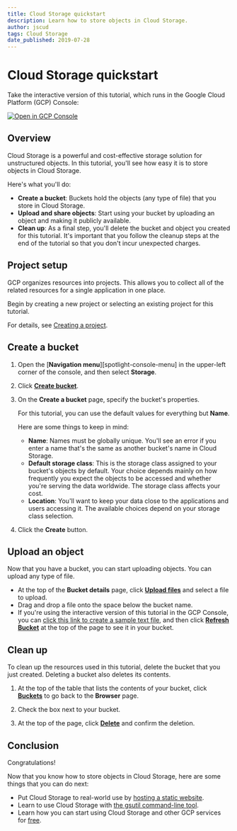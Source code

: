 ```yaml
---
title: Cloud Storage quickstart
description: Learn how to store objects in Cloud Storage.
author: jscud
tags: Cloud Storage
date_published: 2019-07-28
---
```


# Cloud Storage quickstart

<walkthrough-alt>
Take the interactive version of this tutorial, which runs in the Google Cloud Platform (GCP) Console:

[![Open in GCP Console](https://walkthroughs.googleusercontent.com/tutorial/resources/open-in-console-button.svg)](https://console.cloud.google.com/getting-started?walkthrough_tutorial_id=storage_quickstart)

</walkthrough-alt>

## Overview

Cloud Storage is a powerful and cost-effective storage solution for unstructured objects. In this tutorial,
you'll see how easy it is to store objects in Cloud Storage.

Here's what you'll do:

*   **Create a bucket**: Buckets hold the objects (any type of file) that you store in Cloud Storage.
*   **Upload and share objects**: Start using your bucket by uploading an object and making it publicly
    available.
*   **Clean up**: As a final step, you'll delete the bucket and object you created for this tutorial.
    It's important that you follow the cleanup steps at the end of the tutorial so that you don't incur
    unexpected charges.

## Project setup

GCP organizes resources into projects. This allows you to
collect all of the related resources for a single application in one place.

Begin by creating a new project or selecting an existing project for this tutorial.

<walkthrough-project-billing-setup></walkthrough-project-billing-setup>

For details, see
[Creating a project](https://cloud.google.com/resource-manager/docs/creating-managing-projects#creating_a_project).

## Create a bucket

1.  Open the [**Navigation menu**][spotlight-console-menu] in the upper-left corner of the console, and 
    then select **Storage**.
    
    <walkthrough-menu-navigation sectionId="STORAGE_SECTION"></walkthrough-menu-navigation>

1.  Click [**Create bucket**][spotlight-create-bucket].

1.  On the **Create a bucket** page, specify the bucket's properties.

    For this tutorial, you can use the default values for everything but **Name**.

    Here are some things to keep in mind:

     *  **Name**: Names must be globally unique. You'll see an error if you enter a
    name that's the same as another bucket's name in Cloud Storage.
     *  **Default storage class**: This is the storage class assigned to your
    bucket's objects by default. Your choice depends mainly on how
    frequently you expect the objects to be accessed and whether you're
    serving the data worldwide. The storage class affects your cost.
     *  **Location**: You'll want to keep your data close to the applications
    and users accessing it. The available choices depend on your storage
    class selection.

1.  Click the **Create** button.

## Upload an object

Now that you have a bucket, you can start uploading objects. You can upload any type of file.

* At the top of the **Bucket details** page, click [**Upload files**][spotlight-upload-file]
  and select a file to upload.
* Drag and drop a file onto the space below the bucket name.
* If you're using the interactive version of this tutorial in the GCP Console, you can
  [click this link to create a sample text file][create-sample-file], and then click
  [**Refresh Bucket**][spotlight-refresh-bucket] at the top of the page to see it in your bucket.
  
## Clean up

To clean up the resources used in this tutorial, delete the bucket that you just created. Deleting
a bucket also deletes its contents.

1.  At the top of the table that lists the contents of your bucket, click [**Buckets**][spotlight-buckets-link]
    to go back to the **Browser** page.

1.  Check the box next to your bucket.

1.  At the top of the page, click [**Delete**][spotlight-delete-buckets] and confirm the deletion.

## Conclusion

<walkthrough-conclusion-trophy/>

Congratulations!

Now that you know how to store objects in Cloud Storage, here are some things
that you can do next:

*   Put Cloud Storage to real-world use by
    [hosting a static website](https://cloud.google.com/storage/docs/hosting-static-website).
*   Learn to use Cloud Storage with [the gsutil command-line tool](https://cloud.google.com/storage/docs/quickstart-gsutil).
*   Learn how you can start using Cloud Storage and other GCP services for [free](https://cloud.google.com/free).

[create-sample-file]: walkthrough://create-sample-storage-file
[spotlight-buckets-link]: walkthrough://spotlight-pointer?cssSelector=.p6n-cloudstorage-path-link
[spotlight-create-bucket]: walkthrough://spotlight-pointer?cssSelector=#p6ntest-cloudstorage-create-first-bucket-button,#p6n-cloudstorage-create-bucket
[spotlight-create-button]: walkthrough://spotlight-pointer?cssSelector=#p6ntest-gcs-create-bucket-button
[spotlight-delete-buckets]: walkthrough://spotlight-pointer?spotlightId=gcs-action-bar-delete-bucket
[spotlight-menu]: walkthrough://spotlight-pointer?spotlightId=console-nav-menu
[spotlight-public-link]: walkthrough://spotlight-pointer?cssSelector=.p6n-cloudstorage-browser-public-label
[spotlight-refresh-bucket]: walkthrough://spotlight-pointer?spotlightId=gcs-action-bar-refresh-objects
[spotlight-share-public]: walkthrough://spotlight-pointer?cssSelector=.p6n-cloudstorage-browser-public-checkbox
[spotlight-upload-file]: walkthrough://spotlight-pointer?spotlightId=gcs-action-bar-upload-file
